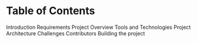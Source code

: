 # Table of Contents
Introduction
Requirements
Project Overview
Tools and Technologies
Project Architecture
Challenges
Contributors
Building the project
